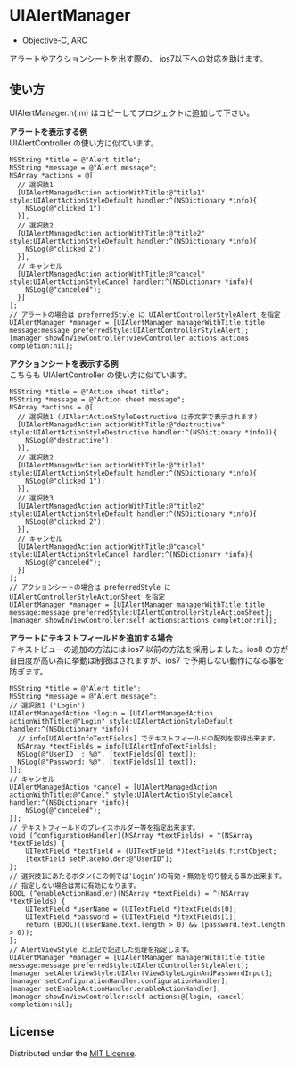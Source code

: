 # UIAlertManager  
- Objective-C, ARC  

アラートやアクションシートを出す際の、 ios7以下への対応を助けます。  

## 使い方

UIAlertManager.h(.m) はコピーしてプロジェクトに追加して下さい。  

__アラートを表示する例__  
UIAlertController の使い方に似ています。  

    NSString *title = @"Alert title";
    NSString *message = @"Alert message";
    NSArray *actions = @[
      // 選択肢1
      [UIAlertManagedAction actionWithTitle:@"title1" style:UIAlertActionStyleDefault handler:^(NSDictionary *info){
        NSLog(@"clicked 1");
      }],
      // 選択肢2
      [UIAlertManagedAction actionWithTitle:@"title2" style:UIAlertActionStyleDefault handler:^(NSDictionary *info){
        NSLog(@"clicked 2");
      }],
      // キャンセル
      [UIAlertManagedAction actionWithTitle:@"cancel" style:UIAlertActionStyleCancel handler:^(NSDictionary *info){
        NSLog(@"canceled");
      }]
    ];
    // アラートの場合は preferredStyle に UIAlertControllerStyleAlert を指定
    UIAlertManager *manager = [UIAlertManager managerWithTitle:title message:message preferredStyle:UIAlertControllerStyleAlert];
    [manager showInViewController:viewController actions:actions completion:nil];

__アクションシートを表示する例__  
こちらも UIAlertController の使い方に似ています。  

    NSString *title = @"Action sheet title";
    NSString *message = @"Action sheet message";
    NSArray *actions = @[
      // 選択肢1 (UIAlertActionStyleDestructive は赤文字で表示されます)
      [UIAlertManagedAction actionWithTitle:@"destructive" style:UIAlertActionStyleDestructive handler:^(NSDictionary *info)){
        NSLog(@"destructive");
      }],
      // 選択肢2
      [UIAlertManagedAction actionWithTitle:@"title1" style:UIAlertActionStyleDefault handler:^(NSDictionary *info){
        NSLog(@"clicked 1");
      }],
      // 選択肢3
      [UIAlertManagedAction actionWithTitle:@"title2" style:UIAlertActionStyleDefault handler:^(NSDictionary *info){
        NSLog(@"clicked 2");
      }],
      // キャンセル
      [UIAlertManagedAction actionWithTitle:@"cancel" style:UIAlertActionStyleCancel handler:^(NSDictionary *info){
        NSLog(@"canceled");
      }]
    ];
    // アクションシートの場合は preferredStyle に UIAlertControllerStyleActionSheet を指定
    UIAlertManager *manager = [UIAlertManager managerWithTitle:title message:message preferredStyle:UIAlertControllerStyleActionSheet];
    [manager showInViewController:self actions:actions completion:nil];

__アラートにテキストフィールドを追加する場合__  
テキストビューの追加の方法には ios7 以前の方法を採用しました。ios8 の方が自由度が高い為に挙動は制限はされますが、ios7 で予期しない動作になる事を防ぎます。  

    NSString *title = @"Alert title";
    NSString *message = @"Alert message";
    // 選択肢1 ('Login')
    UIAlertManagedAction *login = [UIAlertManagedAction actionWithTitle:@"Login" style:UIAlertActionStyleDefault handler:^(NSDictionary *info){
      // info[UIAlertInfoTextFields] でテキストフィールドの配列を取得出来ます。
      NSArray *textFields = info[UIAlertInfoTextFields];
      NSLog(@"UserID  : %@", [textFields[0] text]);
      NSLog(@"Password: %@", [textFields[1] text]);
    }];
    // キャンセル
    UIAlertManagedAction *cancel = [UIAlertManagedAction actionWithTitle:@"Cancel" style:UIAlertActionStyleCancel handler:^(NSDictionary *info){
        NSLog(@"canceled");
    }];
    // テキストフィールドのプレイスホルダー等を指定出来ます。
    void (^configurationHandler)(NSArray *textFields) = ^(NSArray *textFields) {
        UITextField *textField = (UITextField *)textFields.firstObject;
        [textField setPlaceholder:@"UserID"];
    };
    // 選択肢1にあたるボタン(この例では'Login')の有効・無効を切り替える事が出来ます。
    // 指定しない場合は常に有効になります。
    BOOL (^enableActionHandler)(NSArray *textFields) = ^(NSArray *textFields) {
        UITextField *userName = (UITextField *)textFields[0];
        UITextField *password = (UITextField *)textFields[1];
        return (BOOL)((userName.text.length > 0) && (password.text.length > 0));
    };
    // AlertViewStyle と上記で記述した処理を指定します。
    UIAlertManager *manager = [UIAlertManager managerWithTitle:title message:message preferredStyle:UIAlertControllerStyleAlert];
    [manager setAlertViewStyle:UIAlertViewStyleLoginAndPasswordInput];
    [manager setConfigurationHandler:configurationHandler];
    [manager setEnableActionHandler:enableActionHandler];
    [manager showInViewController:self actions:@[login, cancel] completion:nil];

## License
Distributed under the [MIT License][mit].

[MIT]: http://www.opensource.org/licenses/mit-license.php
